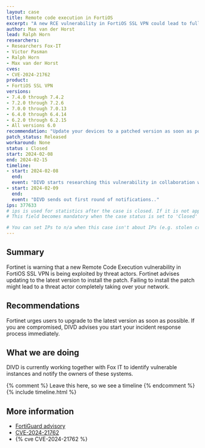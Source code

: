 ```yaml
---
layout: case
title: Remote code execution in FortiOS
excerpt: "A new RCE vulnerability in FortiOS SSL VPN could lead to full compromise of your system."
author: Max van der Horst
lead: Ralph Horn
researchers:
- Researchers Fox-IT
- Victor Pasman
- Ralph Horn
- Max van der Horst
cves:
- CVE-2024-21762
product: 
- FortiOS SSL VPN
versions: 
- 7.4.0 through 7.4.2
- 7.2.0 through 7.2.6
- 7.0.0 through 7.0.13
- 6.4.0 through 6.4.14
- 6.2.0 through 6.2.15
- All versions 6.0
recommendation: "Update your devices to a patched version as soon as possible"
patch_status: Released
workaround: None
status : Closed
start: 2024-02-08
end: 2024-02-15
timeline:
- start: 2024-02-08
  end:
  event: "DIVD starts researching this vulnerability in collaboration with Fox-IT."
- start: 2024-02-09
  end:
  event: "DIVD sends out first round of notifications.."
ips: 377633
# ips is used for statistics after the case is closed. If it is not applicable, you can set IPs to n/a (e.g. stolen credentials)
# This field becomes mandatory when the case status is set to 'Closed'

# You can set IPs to n/a when this case isn't about IPs (e.g. stolen credentials)
---
```

## Summary

Fortinet is warning that a new Remote Code Execution vulnerability in FortiOS SSL VPN is being exploited by threat actors. Fortinet advises updating to the latest version to install the patch. Failing to install the patch might lead to a threat actor completely taking over your network.

## Recommendations

Fortinet urges users to upgrade to the latest version as soon as possible. If you are compromised, DIVD advises you start your incident response process immediately.

## What we are doing

DIVD is currently working together with Fox IT to identify vulnerable instances and notify the owners of these systems. 

{% comment %}  Leave this here, so we see a timeline {% endcomment %}
{% include timeline.html %}

## More information
* [FortiGuard advisory](https://www.fortiguard.com/psirt/FG-IR-24-015)
* [CVE-2024-21762](https://nvd.nist.gov/vuln/detail/CVE-2024-23917)
* {% cve CVE-2024-21762 %}
